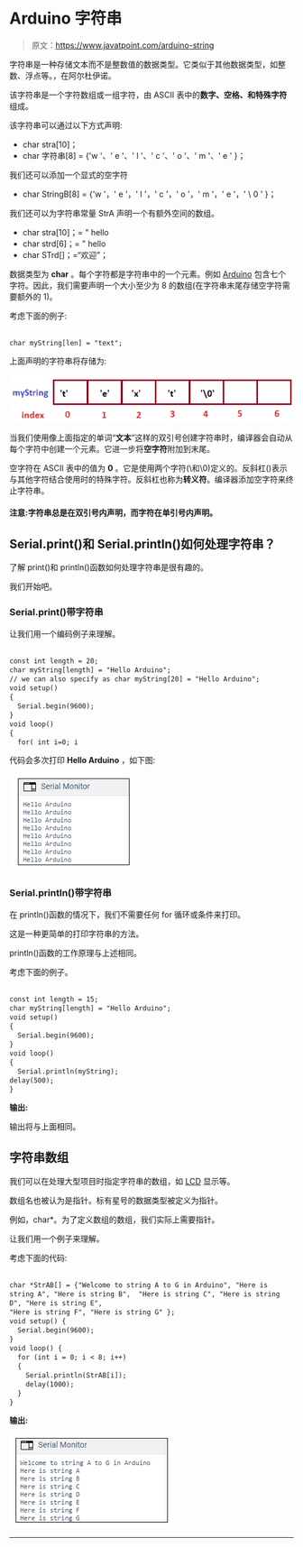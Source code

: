 # Arduino 字符串

> 原文：<https://www.javatpoint.com/arduino-string>

字符串是一种存储文本而不是整数值的数据类型。它类似于其他数据类型，如整数、浮点等。，在阿尔杜伊诺。

该字符串是一个字符数组或一组字符，由 ASCII 表中的**数字、空格、**和**特殊字符**组成。

该字符串可以通过以下方式声明:

*   char stra[10]；
*   char 字符串[8] = {'w '、' e '、' l '、' c '、' o '、' m '、' e ' }；

我们还可以添加一个显式的空字符

*   char StringB[8] = {'w '，' e '，' l '，' c '，' o '，' m '，' e '，' \ 0 ' }；

我们还可以为字符串常量 StrA 声明一个有额外空间的数组。

*   char stra[10]；= " hello
*   char strd[6]；= " hello
*   char STrd[]；=“欢迎”；

数据类型为 **char** 。每个字符都是字符串中的一个元素。例如 [Arduino](https://www.javatpoint.com/arduino) 包含七个字符。因此，我们需要声明一个大小至少为 8 的数组(在字符串末尾存储空字符需要额外的 1)。

考虑下面的例子:

```

char myString[len] = "text";

```

上面声明的字符串将存储为:

![Arduino String](img/6df48473872284c5dea604d805216721.png)

当我们使用像上面指定的单词“**文本**”这样的双引号创建字符串时，编译器会自动从每个字符中创建一个元素。它进一步将**空字符**附加到末尾。

空字符在 ASCII 表中的值为 **0** 。它是使用两个字符(\和\0)定义的。反斜杠(\)表示与其他字符结合使用时的特殊字符。反斜杠也称为**转义符**。编译器添加空字符来终止字符串。

#### 注意:字符串总是在双引号内声明，而字符在单引号内声明。

## Serial.print()和 Serial.println()如何处理字符串？

了解 print()和 println()函数如何处理字符串是很有趣的。

我们开始吧。

### Serial.print()带字符串

让我们用一个编码例子来理解。

```

const int length = 20;
char myString[length] = "Hello Arduino";
// we can also specify as char myString[20] = "Hello Arduino";
void setup()
{
  Serial.begin(9600);
}
void loop()
{
  for( int i=0; i
```

代码会多次打印 **Hello Arduino** ，如下图:

![Arduino String](img/4c151e966c9d9c66474867733632d346.png)

### Serial.println()带字符串

在 println()函数的情况下，我们不需要任何 for 循环或条件来打印。

这是一种更简单的打印字符串的方法。

println()函数的工作原理与上述相同。

考虑下面的例子。

```

const int length = 15;
char myString[length] = "Hello Arduino";
void setup()
{
  Serial.begin(9600);
}
void loop()
{
  Serial.println(myString);
delay(500);
}

```

**输出:**

输出将与上面相同。

## 字符串数组

我们可以在处理大型项目时指定字符串的数组，如 [LCD](https://www.javatpoint.com/lcd-full-form) 显示等。

数组名也被认为是指针。标有星号的数据类型被定义为指针。

例如，char*。为了定义数组的数组，我们实际上需要指针。

让我们用一个例子来理解。

考虑下面的代码:

```

char *StrAB[] = {"Welcome to string A to G in Arduino", "Here is string A", "Here is string B",  "Here is string C", "Here is string D", "Here is string E", 
"Here is string F", "Here is string G" };
void setup() {
  Serial.begin(9600);
}
void loop() {
  for (int i = 0; i < 8; i++) 
  {
    Serial.println(StrAB[i]);
    delay(1000);
  }
}

```

**输出:**

![Arduino String](img/2959c28bc76b20c9683beb74ee82e36e.png)

* * *
